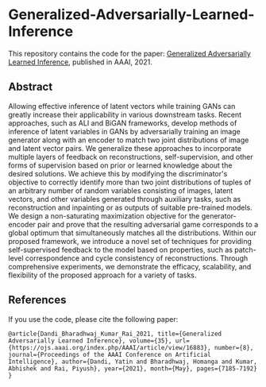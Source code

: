 # Generalized-Adversarially-Learned-Inference
This repository contains the code for the paper: [Generalized Adversarially Learned Inference](https://arxiv.org/abs/2006.08089), published in AAAI, 2021.

## Abstract
Allowing effective inference of latent vectors while training GANs can greatly increase their applicability in various downstream tasks. Recent approaches, such as ALI and BiGAN frameworks, develop methods of inference of latent variables in GANs by adversarially training an image generator along with an encoder to match two joint distributions of image and latent vector pairs. We generalize these approaches to incorporate multiple layers of feedback on reconstructions, self-supervision, and other forms of supervision based on prior or learned knowledge about the desired solutions. We achieve this by modifying the discriminator's objective to correctly identify more than two joint distributions of tuples of an arbitrary number of random variables consisting of images, latent vectors, and other variables generated through auxiliary tasks, such as reconstruction and inpainting or as outputs of suitable pre-trained models. We design a non-saturating maximization objective for the generator-encoder pair and prove that the resulting adversarial game corresponds to a global optimum that simultaneously matches all the distributions. Within our proposed framework, we introduce a novel set of techniques for providing self-supervised feedback to the model based on properties, such as patch-level correspondence and cycle consistency of reconstructions. Through comprehensive experiments, we demonstrate the efficacy, scalability, and flexibility of the proposed approach for a variety of tasks. 


## References
If you use the code, please cite the following paper:

```
@article{Dandi_Bharadhwaj_Kumar_Rai_2021, title={Generalized Adversarially Learned Inference}, volume={35}, url={https://ojs.aaai.org/index.php/AAAI/article/view/16883}, number={8}, journal={Proceedings of the AAAI Conference on Artificial Intelligence}, author={Dandi, Yatin and Bharadhwaj, Homanga and Kumar, Abhishek and Rai, Piyush}, year={2021}, month={May}, pages={7185-7192} }
```
